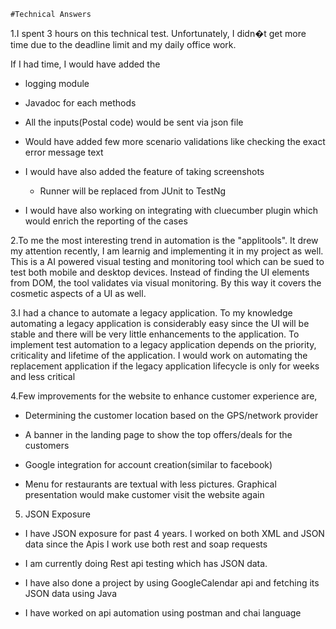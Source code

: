 	#Technical Answers
1.I spent 3 hours on this technical test. Unfortunately, I didn�t get more time due to the deadline limit and my daily office work.
 If I had time, I would have added the
  -	logging module
  -	Javadoc for each methods
  -	All the inputs(Postal code) would be sent via json file
  -	Would have added few more scenario validations like checking the exact error message text
  -	I would have also added the feature of taking screenshots
	- Runner will be replaced from JUnit to TestNg
  -	I would have also working on integrating with cluecumber plugin which would enrich the reporting of the cases

2.To me the most interesting trend in automation is the "applitools". It drew my attention recently, I am learnig and implementing it in my project as well. This is a AI powered visual testing and monitoring tool which can be sued to test both mobile and desktop devices. Instead of finding the UI elements from DOM, the tool validates via visual monitoring. By this way it covers the cosmetic aspects of a UI as well.

3.I had a chance to automate a legacy application. To my knowledge automating a legacy application is considerably easy since the UI will be stable and there will be very little enhancements to the application. To implement test automation to a legacy application depends on the priority, criticality and lifetime of the application. I would work on automating the replacement application if the legacy application lifecycle is only for weeks and less critical

4.Few improvements for the website to enhance customer experience are,
  -	Determining the customer location based on the GPS/network provider
  -	A banner in the landing page to show the top offers/deals for the customers
  -	Google integration for account creation(similar to facebook)
  -	Menu for restaurants are textual with less pictures. Graphical presentation would make customer visit the website again
5.	JSON Exposure
  -	I have JSON exposure for past 4 years. I worked on both XML and JSON data since the Apis I work use both rest and soap requests
  -	 I am currently doing Rest api testing which has JSON data.
  -	I have also done a project by using GoogleCalendar api and fetching its JSON data using Java
  -	I have worked on api automation using postman and chai language
